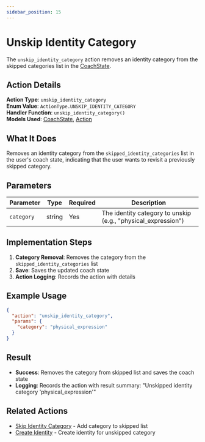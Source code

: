 ```yaml
---
sidebar_position: 15
---
```


# Unskip Identity Category

The `unskip_identity_category` action removes an identity category from the skipped categories list in the [CoachState](/docs/database/models/coach-state).

## Action Details

**Action Type**: `unskip_identity_category`  
**Enum Value**: `ActionType.UNSKIP_IDENTITY_CATEGORY`  
**Handler Function**: `unskip_identity_category()`  
**Models Used**: [CoachState](/docs/database/models/coach-state), [Action](/docs/database/models/action)

## What It Does

Removes an identity category from the `skipped_identity_categories` list in the user's coach state, indicating that the user wants to revisit a previously skipped category.

## Parameters

| Parameter  | Type   | Required | Description                                                   |
| ---------- | ------ | -------- | ------------------------------------------------------------- |
| `category` | string | Yes      | The identity category to unskip (e.g., "physical_expression") |

## Implementation Steps

1. **Category Removal**: Removes the category from the `skipped_identity_categories` list
2. **Save**: Saves the updated coach state
3. **Action Logging**: Records the action with details

## Example Usage

```json
{
  "action": "unskip_identity_category",
  "params": {
    "category": "physical_expression"
  }
}
```

## Result

- **Success**: Removes the category from skipped list and saves the coach state
- **Logging**: Records the action with result summary: "Unskipped identity category 'physical_expression'"

## Related Actions

- [Skip Identity Category](skip-identity-category) - Add category to skipped list
- [Create Identity](create-identity) - Create identity for unskipped category

